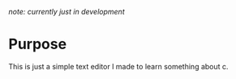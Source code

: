 *note: currently just in development*

# Purpose
This is just a simple text editor I made to learn something about c.